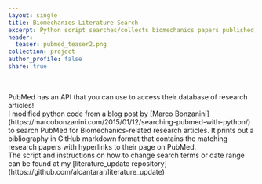 ```yaml
---
layout: single
title: Biomechanics Literature Search
excerpt: Python script searches/collects biomechanics papers published in the last week
header:
  teaser: pubmed_teaser2.png
collection: project
author_profile: false
share: true
---
```

<br>  
PubMed has an API that you can use to access their database of research articles!
<br>  
I modified python code from a blog post by [Marco Bonzanini](https://marcobonzanini.com/2015/01/12/searching-pubmed-with-python/) to search PubMed for Biomechanics-related research articles. It prints out a bibliography in GitHub markdown format that contains the matching research papers with hyperlinks to their page on PubMed. 
<br>  
The script and instructions on how to change search terms or date range can be found at my [literature_update repository](https://github.com/alcantarar/literature_update)

